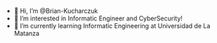 - 👋 Hi, I’m @Brian-Kucharczuk
- 👀 I’m interested in Informatic Engineer and CyberSecurity!
- 🌱 I’m currently learning Informatic Engineering at Universidad de La Matanza


